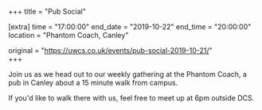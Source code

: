 +++
title = "Pub Social"

[extra]
time = "17:00:00"
end_date = "2019-10-22"
end_time = "20:00:00"
location = "Phantom Coach, Canley"

original = "https://uwcs.co.uk/events/pub-social-2019-10-21/"    
+++

Join us as we head out to our weekly gathering at the Phantom Coach, a pub in Canley about a 15 minute walk from campus.

If you'd like to walk there with us, feel free to meet up at 6pm outside DCS.

